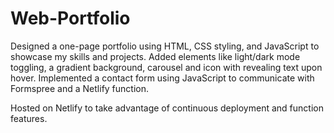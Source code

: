 # Web-Portfolio

Designed a one-page portfolio using HTML, CSS styling, and JavaScript to showcase my skills and projects.
Added elements like light/dark mode toggling, a gradient background, carousel and icon with revealing 
text upon hover. Implemented a contact form using JavaScript to communicate with Formspree and a 
Netlify function.

Hosted on Netlify to take advantage of continuous deployment and function features.